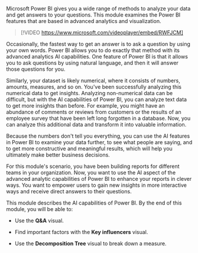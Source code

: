Microsoft Power BI gives you a wide range of methods to analyze your data and get answers to your questions. This module examines the Power BI features that are based in advanced analytics and visualization.

> [!VIDEO https://www.microsoft.com/videoplayer/embed/RWFJCM]

Occasionally, the fastest way to get an answer is to ask a question by using your own words. Power BI allows you to do exactly that method with its advanced analytics AI capabilities. One feature of Power BI is that it allows you to ask questions by using natural language, and then it will answer those questions for you.

Similarly, your dataset is likely numerical, where it consists of numbers, amounts, measures, and so on. You've been successfully analyzing this numerical data to get insights. Analyzing non-numerical data can be difficult, but with the AI capabilities of Power BI, you can analyze text data to get more insights than before. For example, you might have an abundance of comments or reviews from customers or the results of an employee survey that have been left long forgotten in a database. Now, you can analyze this additional data and transform it into valuable information.

Because the numbers don't tell you everything, you can use the AI features in Power BI to examine your data further, to see what people are saying, and to get more constructive and meaningful results, which will help you ultimately make better business decisions.

For this module's scenario, you have been building reports for different teams in your organization. Now, you want to use the AI aspect of the advanced analytic capabilities of Power BI to enhance your reports in clever ways. You want to empower users to gain new insights in more interactive ways and receive direct answers to their questions.

This module describes the AI capabilities of Power BI. By the end of this module, you will be able to: 

- Use the **Q&A** visual.  

- Find important factors with the **Key influencers** visual.

- Use the **Decomposition Tree** visual to break down a measure. 
